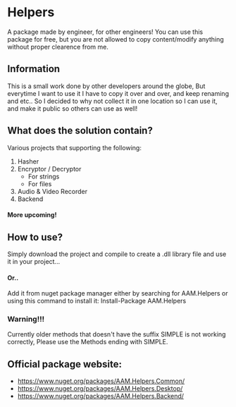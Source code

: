 # Helpers
A package made by engineer, for other engineers! You can use this package for free, but you are not allowed to copy content/modify anything without proper clearence from me.
## Information
This is a small work done by other developers around the globe, But everytime I want to use it I have to copy it over and over, and keep renaming and etc.. So I decided to why not collect it in one location so I can use it, and make it public so others can use as well!
## What does the solution contain?
Various projects that supporting the following:
1. Hasher
2. Encryptor / Decryptor
     - For strings
     - For files
3. Audio & Video Recorder
4. Backend
#### More upcoming!
## How to use?
Simply download the project and compile to create a .dll library file and use it in your project...
#### Or..
Add it from nuget package manager either by searching for AAM.Helpers or using this command to install it: Install-Package AAM.Helpers
### Warning!!!
Currently older methods that doesn't have the suffix SIMPLE is not working correctly, Please use the Methods ending with SIMPLE.
## Official package website:
- https://www.nuget.org/packages/AAM.Helpers.Common/
- https://www.nuget.org/packages/AAM.Helpers.Desktop/
- https://www.nuget.org/packages/AAM.Helpers.Backend/
